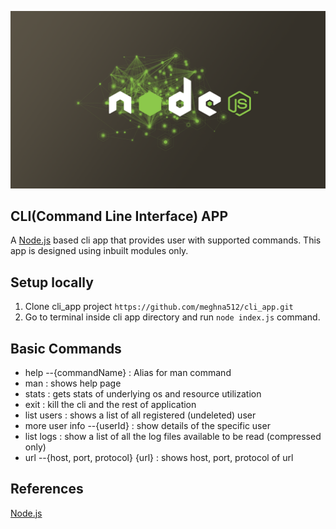 ![Node](./assets/node.png)

## CLI(Command Line Interface) APP

A [Node.js](https://nodejs.org/en/) based cli app that provides user with supported commands. This app is designed using inbuilt modules only.

## Setup locally

1. Clone cli_app project `https://github.com/meghna512/cli_app.git`
2. Go to terminal inside cli app directory and run `node index.js` command.


## Basic Commands

* help --{commandName} : Alias for man command 
* man : shows help page 
* stats : gets stats of underlying os and resource utilization 
* exit : kill the cli and the rest of application 
* list users : shows a list of all registered (undeleted) user 
* more user info --{userId} : show details of the specific user 
* list logs : show a list of all the log files available to be read (compressed only) 
* url --{host, port, protocol} {url} : shows host, port, protocol of url 

## References

[Node.js](https://nodejs.org/api/)
